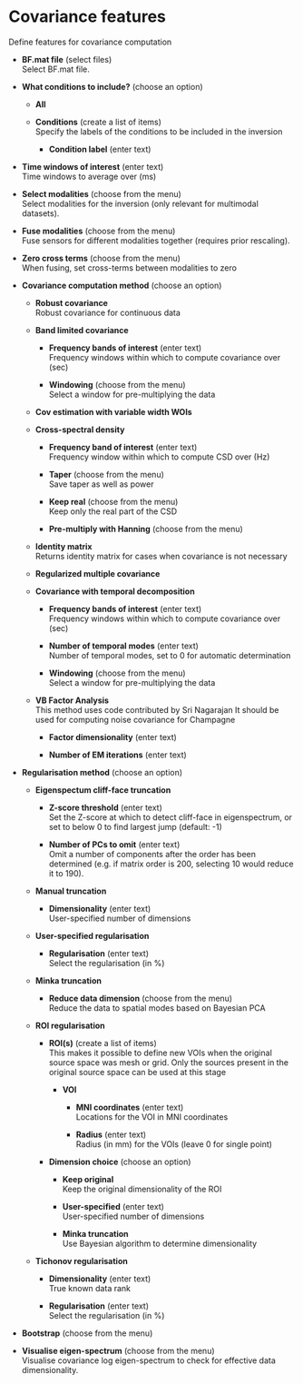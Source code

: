 # Covariance features  
Define features for covariance computation

* **BF.mat file** (select files)  
Select BF.mat file.

* **What conditions to include?** (choose an option)  

    * **All**   

    * **Conditions** (create a list of items)  
    Specify the labels of the conditions to be included in the inversion

        * **Condition label** (enter text)  

* **Time windows of interest** (enter text)  
Time windows to average over (ms)

* **Select modalities** (choose from the menu)  
Select modalities for the inversion (only relevant for multimodal datasets).

* **Fuse modalities** (choose from the menu)  
Fuse sensors for different modalities together (requires prior rescaling).

* **Zero cross terms** (choose from the menu)  
When fusing, set cross-terms between modalities to zero

* **Covariance computation method** (choose an option)  

    * **Robust covariance**   
    Robust covariance for continuous data

    * **Band limited covariance**   

        * **Frequency bands of interest** (enter text)  
        Frequency windows within which to compute covariance over (sec)

        * **Windowing** (choose from the menu)  
        Select a window for pre-multiplying the data

    * **Cov estimation with variable width WOIs**   

    * **Cross-spectral density**   

        * **Frequency band of interest** (enter text)  
        Frequency window within which to compute CSD over (Hz)

        * **Taper** (choose from the menu)  
        Save taper as well as power

        * **Keep real** (choose from the menu)  
        Keep only the real part of the CSD

        * **Pre-multiply with Hanning** (choose from the menu)  

    * **Identity matrix**   
    Returns identity matrix for cases when covariance is not necessary

    * **Regularized multiple covariance**   

    * **Covariance with temporal decomposition**   

        * **Frequency bands of interest** (enter text)  
        Frequency windows within which to compute covariance over (sec)

        * **Number of temporal modes** (enter text)  
        Number of temporal modes, set to 0 for automatic determination

        * **Windowing** (choose from the menu)  
        Select a window for pre-multiplying the data

    * **VB Factor Analysis**   
    This method uses code contributed by Sri Nagarajan
    It should be used for computing noise covariance for Champagne

        * **Factor dimensionality** (enter text)  

        * **Number of EM iterations** (enter text)  

* **Regularisation method** (choose an option)  

    * **Eigenspectum cliff-face truncation**   

        * **Z-score threshold** (enter text)  
        Set the Z-score at which to detect cliff-face in eigenspectrum, or set to below 0 to find largest jump (default: -1)

        * **Number of PCs to omit** (enter text)  
        Omit a number of components after the order has been determined (e.g. if matrix order is 200, selecting 10 would reduce it to 190).

    * **Manual truncation**   

        * **Dimensionality** (enter text)  
        User-specified number of dimensions

    * **User-specified regularisation**   

        * **Regularisation** (enter text)  
        Select the regularisation (in %)

    * **Minka truncation**   

        * **Reduce data dimension** (choose from the menu)  
        Reduce the data to spatial modes based on Bayesian PCA

    * **ROI regularisation**   

        * **ROI(s)** (create a list of items)  
        This makes it possible to define new VOIs when the original source space was mesh or grid.
        Only the sources present in the original source space can be used at this stage

            * **VOI**   

                * **MNI coordinates** (enter text)  
                Locations for the VOI in MNI coordinates

                * **Radius** (enter text)  
                Radius (in mm) for the VOIs (leave 0 for single point)

        * **Dimension choice** (choose an option)  

            * **Keep original**   
            Keep the original dimensionality of the ROI

            * **User-specified** (enter text)  
            User-specified number of dimensions

            * **Minka truncation**   
            Use Bayesian algorithm to determine dimensionality

    * **Tichonov regularisation**   

        * **Dimensionality** (enter text)  
        True known data rank

        * **Regularisation** (enter text)  
        Select the regularisation (in %)

* **Bootstrap** (choose from the menu)  

* **Visualise eigen-spectrum** (choose from the menu)  
Visualise covariance log eigen-spectrum to check for effective data dimensionality.
